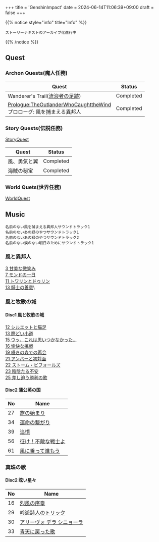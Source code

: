 +++
title = 'GenshinImpact'
date = 2024-06-14T11:06:39+09:00
draft = false
+++

{{% notice style="info" title="Info" %}}
```
ストーリーテキストのアーカイブ化進行中
```
{{% /notice %}}

## Quest
### Archon Quests(魔人任務)
| Quest                                                                                                                        | Status    |
| ---------------------------------------------------------------------------------------------------------------------------- | --------- |
| Wanderer's Trail([流浪者の足跡](https://genshin-impact.fandom.com/ja/wiki/%E6%B5%81%E6%B5%AA%E8%80%85%E3%81%AE%E8%B6%B3%E8%B7%A1)) | Completed |
| [Prologue:TheOutlanderWhoCaughttheWind](GenshinImpact/Quest/ArchonQuest/Prologue_TheOutlanderWhoCaughttheWind.md)<br>プロローグ: 風を捕まえる異邦人      | Completed |
### Story Quests(伝説任務)
[StoryQuest](GenshinImpact/Quest/StoryQuest/StoryQuest.md)

| Quest  | Status    |
| ------ | --------- |
| 風、勇気と翼 | Completed |
| 海賊の秘宝  | Completed |



### World Quets(世界任務)
[WorldQuest](GenshinImpact/Quest/WorldQuest/WorldQuest.md)





## Music
```
名前のない風を捕まえる異邦人サウンドトラック1
名前のないあの緑のやつサウンドトラック1
名前のないあの緑のやつサウンドトラック2
名前のない涙のない明日のためにサウンドトラック1

```
### 風と異邦人
[3 甘美な微笑み](https://youtu.be/yGghsIjVRjQ)\
[7 モンドの一日](https://youtu.be/FjR5Epfxf9Q)\
[11 トワリンとドゥリン](https://youtu.be/F-0RlhEzaFk)\
[13 騎士の善意](https://youtu.be/T2_FGFLRhzY)\
### 風と牧歌の城
#### Disc1 風と牧歌の城
[12 シルエットと猫足](https://youtu.be/3ryfh7FaKjc)\
[13 際どい小道](https://youtu.be/_oCnD2QC7tU)\
[15 ウッ、これは思いつかなかった...](https://youtu.be/ouj4nvjekr8)\
[16 愉快な挑戦](https://youtu.be/9zLhHCWBzCc)\
[19 囁きの森での再会](https://youtu.be/QT2dkhvRFNs)\
[21 アンバーと初対面](https://youtu.be/Uvl9q1SvpXM)\
[22 ストーム・ビフォールズ](https://youtu.be/bMjkNUy2LPo)\
[23 陰陰たる不安](https://youtu.be/06Wvx8wo6RU)\
[25 差し迫う勝利の歌](https://youtu.be/OgORQTf3t_Y)
#### Disc2 蒲公英の国
| No  | Name                                      |
| --- | ----------------------------------------- |
| 27  | [旅の始まり](https://youtu.be/anRbPxcPJMQ)     |
| 34  | [運命の繋がり](https://youtu.be/kojQyW5JH2U)    |
| 39  | [追憶](https://youtu.be/PYOXHiYvgEY)        |
| 56  | [征け！不敵な戦士よ](https://youtu.be/V5fjlSsUkdE) |
| 61  | [風に乗って進もう](https://youtu.be/uuTs8S0LWYw)  |


### 真珠の歌
#### Disc2 眩い星々
| No  | Name                                           |
| --- | ---------------------------------------------- |
| 16  | [烈風の序章](https://youtu.be/B_g6TXqaCTY)          |
| 29  | [吟遊詩人のトリック](https://youtu.be/nxR1lHHZvP4)      |
| 30  | [アリーヴォ デラ シニョーラ](https://youtu.be/3cBsC2Dzqyk) |
| 33  | [青天に戻った歌](https://youtu.be/mRmHxPqmdvA)        |



